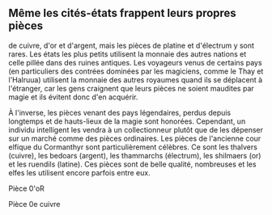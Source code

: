 ## Même les cités-états frappent leurs propres pièces

de cuivre, d'or et d'argent, mais les pièces de platine et
d'électrum y sont rares. Les états les plus petits utilisent
la monnaie des autres nations et celle pillée dans des
ruines antiques. Les voyageurs venus de certains pays
(en particuliers des contrées dominées par les magiciens,
comme le Thay et l'Halruua) utilisent la monnaie des autres
royaumes quand ils se déplacent à l'étranger, car les gens
craignent que leurs pièces ne soient maudites par magie et
ils évitent donc d'en acquérir.

À l'inverse, les pièces venant des pays légendaires,
perdus depuis longtemps et de hauts-lieux de la magie sont
honorées. Cependant, un individu intelligent les vendra à
un collectionneur plutôt que de les dépenser sur un marché
comme des pièces ordinaires. Les pièces de l'ancienne
cour elfique du Cormanthyr sont particulièrement célèbres.
Ce sont les thalvers (cuivre), les bedoars (argent), les
thammarchs (électrum), les shilmaers (or) et les ruendils
(latine). Ces pièces sont de belle qualité, nombreuses et les
elfes les utilisent encore parfois entre eux.

Pièce 0'oR

Pièce 0e cuivre
